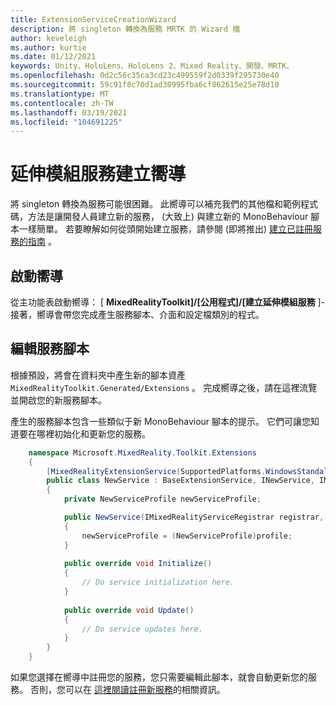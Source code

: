 ```yaml
---
title: ExtensionServiceCreationWizard
description: 將 singleton 轉換為服務 MRTK 的 Wizard 檔
author: keveleigh
ms.author: kurtie
ms.date: 01/12/2021
keywords: Unity、HoloLens、HoloLens 2、Mixed Reality、開發、MRTK、
ms.openlocfilehash: 0d2c56c35ca3cd23c499559f2d0339f295730e40
ms.sourcegitcommit: 59c91f8c70d1ad30995fba6cf862615e25e78d10
ms.translationtype: MT
ms.contentlocale: zh-TW
ms.lasthandoff: 03/19/2021
ms.locfileid: "104691225"
---
```

# <a name="extension-service-creation-wizard"></a>延伸模組服務建立嚮導

將 singleton 轉換為服務可能很困難。 此嚮導可以補充我們的其他檔和範例程式碼，方法是讓開發人員建立新的服務， (大致上) 與建立新的 MonoBehaviour 腳本一樣簡單。 若要瞭解如何從頭開始建立服務，請參閱 (即將推出) [建立已註冊服務的指南](../../configuration/MixedRealityConfigurationGuide.md) 。

## <a name="launching-the-wizard"></a>啟動嚮導

從主功能表啟動嚮導： [ **MixedRealityToolkit]/[公用程式]/[建立延伸模組服務** ]-接著，嚮導會帶您完成產生服務腳本、介面和設定檔類別的程式。

## <a name="editing-your-service-script"></a>編輯服務腳本

根據預設，將會在資料夾中產生新的腳本資產 `MixedRealityToolkit.Generated/Extensions` 。 完成嚮導之後，請在這裡流覽並開啟您的新服務腳本。

產生的服務腳本包含一些類似于新 MonoBehaviour 腳本的提示。 它們可讓您知道要在哪裡初始化和更新您的服務。

```csharp
    namespace Microsoft.MixedReality.Toolkit.Extensions
    {
        [MixedRealityExtensionService(SupportedPlatforms.WindowsStandalone|SupportedPlatforms.MacStandalone|SupportedPlatforms.LinuxStandalone|SupportedPlatforms.WindowsUniversal)]
        public class NewService : BaseExtensionService, INewService, IMixedRealityExtensionService
        {
            private NewServiceProfile newServiceProfile;

            public NewService(IMixedRealityServiceRegistrar registrar,  string name,  uint priority,  BaseMixedRealityProfile profile) : base(registrar, name, priority, profile) 
            {
                newServiceProfile = (NewServiceProfile)profile;
            }
    
            public override void Initialize()
            {
                // Do service initialization here.
            }
    
            public override void Update()
            {
                // Do service updates here.
            }
        }
    }
```

如果您選擇在嚮導中註冊您的服務，您只需要編輯此腳本，就會自動更新您的服務。 否則，您可以在 [這裡閱讀註冊新服務](../../configuration/MixedRealityConfigurationGuide.md)的相關資訊。
